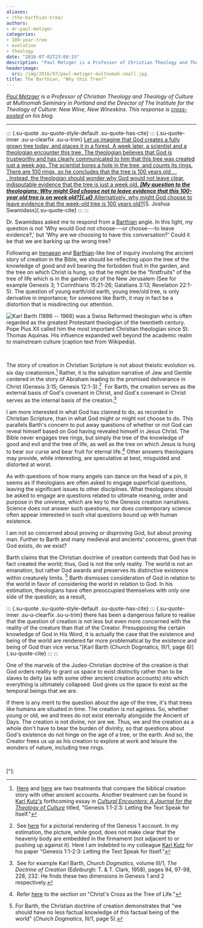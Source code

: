 ```yaml
---
aliases:
- /the-barthian-tree/
authors:
- dr-paul-metzger
categories:
- 100-year-tree
- evolution
- theology
date: "2016-07-02T23:08:33"
description: "Paul Metzger is a Professor of Christian Theology and Theology of Culture at Multnomah Seminary in Portland and the Director of The Institute for the Theology of Culture: New Wine, New Wineskins. This response is cross-posted on his blog. Dr. Swamidass asked me to respond from a Barthian angle. In this light, my question is not \\[...\\]"
headerimage:
  src: /img/2016/07/paul-metzger-multnomah-small.jpg
title: The Barthian, "Why this Tree?"
---
```


*[Paul Metzger](https://www.multnomah.edu/bio/paul-metzger/) is a Professor of Christian Theology and Theology of Culture at Multnomah Seminary in Portland and the Director of The Institute for the Theology of Culture: New Wine, New Wineskins. This response is [cross-posted](http://www.patheos.com/blogs/uncommongodcommongood/2016/07/are-we-barking-up-the-wrong-tree-a-barthian-response/) on his blog.*

------------------------------------------------------------------------

::: {.su-quote .su-quote-style-default .su-quote-has-cite}
::: {.su-quote-inner .su-u-clearfix .su-u-trim}
[Let us imagine that God creates a fully grown tree today, and places it in a forest. A week later, a scientist and a theologian encounter this tree. The theologian believes that God is trustworthy and has clearly communicated to him that this tree was created just a week ago. The scientist bores a hole in the tree, and counts its rings. There are 100 rings, so he concludes that the tree is 100 years old . . . Instead, the theologian should wonder why God would not leave clear, indisputable evidence that the tree is just a week old. ***[My question to the theologians: Why might God choose not to leave evidence that this 100-year old tree is on week old?]{.ul}*** Alternatively, why might God choose to leave evidence that the week-old tree is 100 years old?](https://peacefulscience.org/100-year-old-tree/)[S. Joshua Swamidass]{.su-quote-cite}
:::
:::

Dr. Swamidass asked me to respond from a [Barthian](https://en.wikipedia.org/wiki/Karl_Barth) angle. In this light, my question is not 'Why would God not choose---or choose---to leave evidence?,' but 'Why are we choosing to have this conversation?' Could it be that we are barking up the wrong tree?

Following an [Irenaean](https://en.wikipedia.org/wiki/Irenaeus) and [Barthian](https://en.wikipedia.org/wiki/Karl_Barth)-like line of inquiry involving the ancient story of creation in the Bible, we should be reflecting upon the tree of the knowledge of good and evil bearing the forbidden fruit in the garden, and the tree on which Christ is hung, so that he might be the "firstfruits" of the tree of life which is in the garden city of the New Jerusalem (See for example Genesis 3; 1 Corinthians 15:21-26; Galatians 3:13; Revelation 22:1-5). The question of young earth/old earth, young tree/old tree, is only derivative in importance; for someone like Barth, it may in fact be a distortion that is misdirecting our attention.

![Karl Barth (1886 -- 1968) was a Swiss Reformed theologian who is often regarded as the greatest Protestant theologian of the twentieth century. Pope Pius XII called him the most important Christian theologian since St. Thomas Aquinas. His influence expanded well beyond the academic realm to mainstream culture (caption text from Wikipedia).](/img/2016/07/barth.jpg)

 

The story of creation in Christian Scripture is not about theistic evolution vs. six day creationism.[^1] Rather, it is the salvation narrative of Jew and Gentile centered in the story of Abraham leading to the promised deliverance in Christ (Genesis 3:15; Genesis 12:1-3).[^2]  For Barth, the creation serves as the external basis of God's covenant in Christ, and God's covenant in Christ serves as the internal basis of the creation.[^3]

I am more interested in what God has claimed to do, as recorded in Christian Scripture, than in what God might or might not choose to do. This parallels Barth's concern to put away questions of whether or not God can reveal himself based on God having revealed himself in Jesus Christ. The Bible never engages tree rings, but simply the tree of the knowledge of good and evil and the tree of life, as well as the tree on which Jesus is hung to bear our curse and bear fruit for eternal life.[^4] Other answers theologians may provide, while interesting, are speculative at best, misguided and distorted at worst.

As with questions of how many angels can dance on the head of a pin, it seems as if theologians are often asked to engage superficial questions, leaving the significant issues to other disciplines. What theologians should be asked to engage are questions related to ultimate meaning, order and purpose in the universe, which are key to the Genesis creation narratives. Science does not answer such questions, nor does contemporary science often appear interested in such vital questions bound up with human existence.

I am not so concerned about proving or disproving God, but about proving man. Further to Barth and many medieval and ancients' concerns, given that God exists, do we exist?

Barth claims that the Christian doctrine of creation contends that God has in fact created the world; thus, God is not the only reality. The world is not an emanation, but rather God awards and preserves its distinctive existence within creaturely limits. [^5] Barth dismisses consideration of God in relation to the world in favor of considering the world in relation to God. In his estimation, theologians have often preoccupied themselves with only one side of the question; as a result,

::: {.su-quote .su-quote-style-default .su-quote-has-cite}
::: {.su-quote-inner .su-u-clearfix .su-u-trim}
there has been a dangerous failure to realise that the question of creation is not less but even more concerned with the reality of the creature than that of the Creator. Presupposing the certain knowledge of God in His Word, it is actually the case that the existence and being of the world are rendered far more problematical by the existence and being of God than vice versa."[Karl Barth (Church Dogmatics, III/1, page 6)]{.su-quote-cite}
:::
:::

One of the marvels of the Judeo-Christian doctrine of the creation is that God orders reality to grant us space to exist distinctly rather than to be slaves to deity (as with some other ancient creation accounts) into which everything is ultimately collapsed. God gives us the space to exist as the temporal beings that we are.

If there is any merit to the question about the age of the tree, it's that trees like humans are situated in time. The creation is not ageless. So, whether young or old, we and trees do not exist eternally alongside the Ancient of Days. The creation is not divine, nor are we. Thus, we and the creation as a whole don't have to bear the burden of divinity, so that questions about God's existence do not hinge on the age of a tree, or the earth. And so, the Creator frees us up as his creation to explore at work and leisure the wonders of nature, including tree rings.

 

[^]: 

[^1]:  [Here](http://biologos.org/blogs/archive/genesis-1-and-a-babylonian-creation-story) and [here](http://carm.org/genesis-creation-enuma-elish) are two treatments that compare the biblical creation story with other ancient accounts. Another treatment can be found in [Karl Kutz's](https://www.multnomah.edu/bio/karl-kutz/) forthcoming essay in [*Cultural Encounters: A Journal for the Theology of Culture*](https://www.multnomah.edu/campus-life/programs/new-wine-new-wineskins/seminary-journal/) titled, "Genesis 1:1-2:3: Letting the Text Speak for Itself."

[^2]:  See [here](http://jdhomie.com/2014/02/26/jerome-on-the-firmamentum-in-genesis-16/) for a pictorial rendering of the Genesis 1 account. In my estimation, the picture, while good, does not make clear that the heavenly body are embedded in the firmament (not adjacent to or pushing up against it). Here I am indebted to my colleague [Karl Kutz](https://www.multnomah.edu/bio/karl-kutz/) for his paper "Genesis 1:1-2:3: Letting the Text Speak for Itself."

[^3]:  See for example Karl Barth, *Church Dogmatics*, volume III/1, *The Doctrine of Creation* (Edinburgh: T. & T. Clark, 1958), pages 94, 97-98, 228, 232. He finds these two dimensions in Genesis 1 and 2 respectively.

[^4]:  Refer [here](http://pre-gebelin.blogspot.com/2015/11/the-tree-of-life.html) to the section on "Christ's Cross as the Tree of Life."

[^5]: For Barth, the Christian doctrine of creation demonstrates that "we should have no less factual knowledge of this factual being of the world" (*Church Dogmatics*, III/1, page 5).
